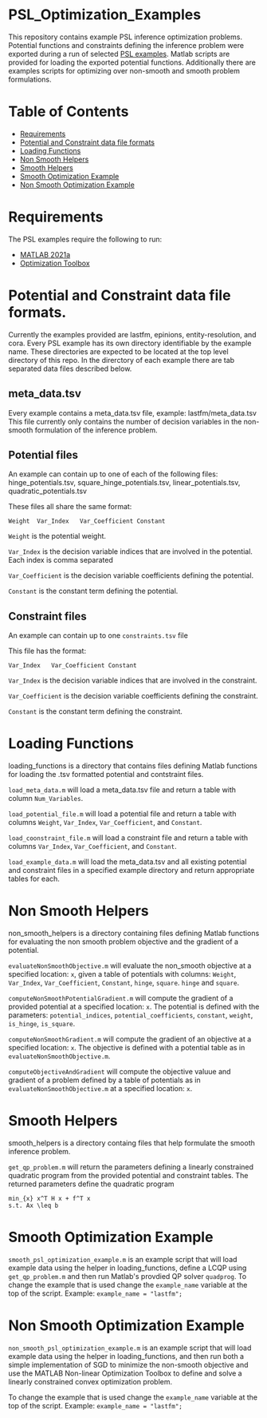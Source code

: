 # PSL_Optimization_Examples
This repository contains example PSL inference optimization problems.
Potential functions and constraints defining the inference problem were exported during a run of selected [PSL examples](https://github.com/linqs/psl-examples).
Matlab scripts are provided for loading the exported potential functions.
Additionally there are examples scripts for optimizing over non-smooth and smooth problem formulations.

# Table of Contents
- [Requirements](#requirements)
- [Potential and Constraint data file formats](#potential-and-Constraint-data-file-formats)
- [Loading Functions](#loading-functions)
- [Non Smooth Helpers](#non-smooth-helpers)
- [Smooth Helpers](#smooth-helpers)
- [Smooth Optimization Example](#smooth-optimization-example)
- [Non Smooth Optimization Example](#non-smooth-optimization-example)

# Requirements
The PSL examples require the following to run:
- [MATLAB 2021a](https://www.mathworks.com/products/matlab.html)
- [Optimization Toolbox](https://www.mathworks.com/products/optimization.html)

# Potential and Constraint data file formats.
Currently the examples provided are lastfm, epinions, entity-resolution, and cora.
Every PSL example has its own directory identifiable by the example name. 
These directories are expected to be located at the top level directory of this repo.
In the direrctory of each example there are tab separated data files described below.

## meta_data.tsv
Every example contains a meta_data.tsv file, example: lastfm/meta_data.tsv
This file currently only contains the number of decision variables in the non-smooth formulation of the inference problem.

## Potential files
An example can contain up to one of each of the following files: 
hinge_potentials.tsv, square_hinge_potentials.tsv, linear_potentials.tsv, quadratic_potentials.tsv

These files all share the same format:
```
Weight	Var_Index	Var_Coefficient	Constant
```

`Weight` is the potential weight.

`Var_Index` is the decision variable indices that are involved in the potential. Each index is comma separated

`Var_Coefficient` is the decision variable coefficients defining the potential.

`Constant` is the constant term defining the potential.

## Constraint files
An example can contain up to one `constraints.tsv` file

This file has the format:
```
Var_Index	Var_Coefficient	Constant
```

`Var_Index` is the decision variable indices that are involved in the constraint.

`Var_Coefficient` is the decision variable coefficients defining the constraint.

`Constant` is the constant term defining the constraint.

# Loading Functions
loading_functions is a directory that contains files defining Matlab functions for loading the .tsv formatted potential and contstraint files.

`load_meta_data.m` will load a meta_data.tsv file and return a table with column `Num_Variables`.

`load_potential_file.m` will load a potential file and return a table with columns `Weight`, `Var_Index`, `Var_Coefficient`, and `Constant`.

`load_coonstraint_file.m` will load a constraint file and return a table with columns `Var_Index`, `Var_Coefficient`, and `Constant`.

`load_example_data.m` will load the meta_data.tsv and all existing potential and constraint files in a specified example directory and return appropriate tables for each.

# Non Smooth Helpers
non_smooth_helpers is a directory containing files defining Matlab functions for evaluating the non smooth problem objective and the gradient of a potential.

`evaluateNonSmoothObjective.m` will evaluate the non_smooth objective at a specified location: `x`, given a table of potentials with columns: `Weight`, `Var_Index`, `Var_Coefficient`, `Constant`, `hinge`, `square`. `hinge` and `square`.

`computeNonSmoothPotentialGradient.m` will compute the gradient of a provided potential at a specified location: `x`. The potential is defined with the parameters: `potential_indices`, `potential_coefficients`, `constant`, `weight`, `is_hinge`, `is_square`.

`computeNonSmoothGradient.m` will compute the gradient of an objective at a specified location: `x`. The objective is defined with a potential table as in `evaluateNonSmoothObjective.m`.

`computeObjectiveAndGradient` will compute the objective valuue and gradient of a problem defined by a table of potentials as in `evaluateNonSmoothObjective.m` at a  specified location: `x`.

# Smooth Helpers
smooth_helpers is a directory containg files that help formulate the smooth inference problem.

`get_qp_problem.m` will return the parameters defining a linearly constrained quadratic program from the provided potential and constraint tables. The returned parameters define the quadratic program

```
min_{x} x^T H x + f^T x
s.t. Ax \leq b
```

# Smooth Optimization Example
`smooth_psl_optimization_example.m` is an example script that will load example data using the helper in loading_functions, define a LCQP using `get_qp_problem.m` and then run Matlab's provdied QP solver `quadprog`.
To change the example that is used change the `example_name` variable at the top of the script. Example: `example_name = "lastfm";`

# Non Smooth Optimization Example
`non_smooth_psl_optimization_example.m` is an example script that will load example data using the helper in loading_functions, and then run both a simple implementation of SGD to minimize the non-smooth objective and use the MATLAB Non-linear Optimization Toolbox to define and solve a linearly constrained convex optimization problem.

To change the example that is used change the `example_name` variable at the top of the script. Example: `example_name = "lastfm";`
